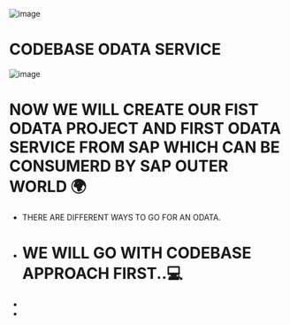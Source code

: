 ![image](https://github.com/bhuvabhavik/MY-ABAP-CHEATSHEET/assets/49744703/534890f7-6ffa-479e-8025-b96309d40297)

# CODEBASE ODATA SERVICE

![image](https://github.com/bhuvabhavik/MY-ABAP-CHEATSHEET/assets/49744703/5e752bf3-fc08-42a8-8664-2e1106e772bd)

# NOW WE WILL CREATE OUR FIST ODATA PROJECT AND FIRST ODATA SERVICE FROM SAP WHICH CAN BE CONSUMERD BY SAP OUTER WORLD 🌍

- THERE ARE DIFFERENT WAYS TO GO FOR AN ODATA.

- # WE WILL GO WITH CODEBASE APPROACH FIRST..💻
- 
- 
